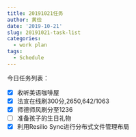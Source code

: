 ```yaml
---
title: 20191021任务
author: 黄俭
date: '2019-10-21'
slug: 20191021-task-list
categories:
  - work plan
tags:
  - Schedule
---
```


今日任务列表：

- [X] 收听美语咖啡屋
- [X] 法宣在线刷300分,2650,642/1063
- [X] 师德师风刷分至1236
- [ ] 准备孩子的生日礼物
- [X] 利用Resilio Sync进行分布式文件管理布局